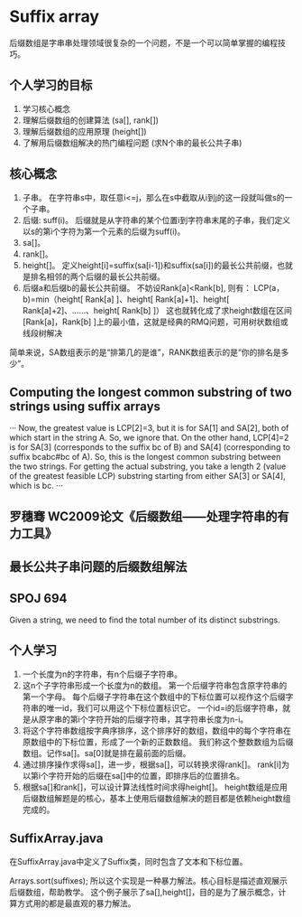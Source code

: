 # Suffix array

后缀数组是字串串处理领域很复杂的一个问题，不是一个可以简单掌握的编程技巧。

## 个人学习的目标

1) 学习核心概念
2) 理解后缀数组的创建算法 (sa[], rank[])
3) 理解后缀数组的应用原理 (height[])
4) 了解用后缀数组解决的热门编程问题 (求N个串的最长公共子串)

## 核心概念

1) 子串。
在字符串s中，取任意i<=j，那么在s中截取从i到j的这一段就叫做s的一个子串。
2) 后缀: suff(i)。
后缀就是从字符串的某个位置i到字符串末尾的子串，我们定义以s的第i个字符为第一个元素的后缀为suff(i)。
3) sa[]。
4) rank[]。
5) height[]。
定义height[i]=suffix(sa[i-1])和suffix(sa[i])的最长公共前缀，也就是排名相邻的两个后缀的最长公共前缀。
6) 后缀a和后缀b的最长公共前缀。
不妨设Rank[a]<Rank[b], 则有：
LCP(a，b)=min（height[ Rank[a] ]、height[ Rank[a]+1]、height[ Rank[a]+2]、……、height[ Rank[b] ]）
这也就转化成了求height数组在区间[Rank[a]，Rank[b] ]上的最小值，这就是经典的RMQ问题，可用树状数组或线段树解决

简单来说，SA数组表示的是“排第几的是谁”，RANK数组表示的是“你的排名是多少”。

## Computing the longest common substring of two strings using suffix arrays

···
Now, the greatest value is LCP[2]=3, but it is for SA[1] and SA[2], both of which start in the string A.
So, we ignore that. On the other hand, LCP[4]=2 is for SA[3] (corresponds to the suffix bc of B) and SA[4] (corresponding to suffix bcabc#bc of A).
So, this is the longest common substring between the two strings.
For getting the actual substring, you take a length 2 (value of the greatest feasible LCP) substring starting from either SA[3] or SA[4], which is bc.
···

## 罗穗骞 WC2009论文《后缀数组——处理字符串的有力工具》

## 最长公共子串问题的后缀数组解法

## SPOJ 694

Given a string, we need to find the total number of its distinct substrings.

## 个人学习

1) 一个长度为n的字符串，有n个后缀子字符串。
2) 这n个子字符串形成一个长度为n的数组。
第一个后缀字符串包含原字符串的第一个字母。
每个后缀子字符串在这个数组中的下标位置可以视作这个后缀字符串的唯一id，我们可以用这个下标位置标识它。
一个id=i的后缀字符串，就是从原字串的第i个字符开始的后缀字符串，其字符串长度为n-i。
3) 将这个字符串数组按字典序排序，这个排序好的数组，数组中的每个字符串在原数组中的下标位置，形成了一个新的正数数组。
我们称这个整数数组为后缀数组。记作sa[]。sa[0]就是排在最前面的后缀。
4) 通过排序操作求得sa[]，进一步，根据sa[]，可以转换求得rank[]。
rank[i]为以第i个字符开始的后缀在sa[]中的位置，即排序后的位置排名。
5) 根据sa[]和rank[]，可以设计算法线性时间求得height[]。
height数组是应用后缀数组解题是的核心，基本上使用后缀数组解决的题目都是依赖height数组完成的。

## SuffixArray.java

在SuffixArray.java中定义了Suffix类，同时包含了文本和下标位置。

Arrays.sort(suffixes); 所以这个实现是一种暴力解法。核心目标是描述直观展示后缀数组，帮助教学。
这个例子展示了sa[],height[]，目的是为了展示概念，计算方式用的都是最直观的暴力解法。
